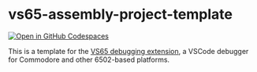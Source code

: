 # vs65-assembly-project-template

[![Open in GitHub Codespaces](https://github.com/codespaces/badge.svg)](https://github.com/codespaces/new?hide_repo_select=false&ref=main&repo=560231990&devcontainer_path=.devcontainer%2Fdevcontainer.json)

This is a template for the [VS65 debugging extension](https://github.com/empathicqubit/vscode-cc65-debugger), a VSCode debugger for Commodore and other 6502-based platforms.
